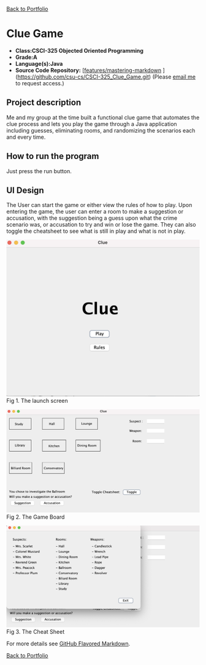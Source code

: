 [Back to Portfolio](./)

Clue Game
===============

-   **Class:CSCI-325 Objected Oriented Programming** 
-   **Grade:A** 
-   **Language(s):Java** 
-   **Source Code Repository:** [[features/mastering-markdown]([https://guides.github.com/features/mastering-markdown/])  ](https://github.com/csu-cs/CSCI-325_Clue_Game.git)
    (Please [email me](mailto:JABraddock@csustudent.net?subject=GitHub%20Access) to request access.)

## Project description

Me and my group at the time built a functional clue game that automates the clue process and lets you play the game through a Java application including guesses, eliminating rooms, and randomizing the scenarios each and every time.

## How to  run the program

Just press the run button.


## UI Design

The User can start the game or either view the rules of how to play. Upon entering the game, the user can enter a room to make a suggestion or accusation, with the suggestion being a guess upon what the crime scenario was, or accusation to try and win or lose the game. They can also toggle the cheatsheet to see what is still in play and what is not in play.

![screenshot](images/Clue1.png)  
Fig 1. The launch screen

![screenshot](images/Clue2.png)  
Fig 2. The Game Board

![screenshot](images/Clue3.png)  
Fig 3. The Cheat Sheet


For more details see [GitHub Flavored Markdown](https://guides.github.com/features/mastering-markdown/).

[Back to Portfolio](./)
